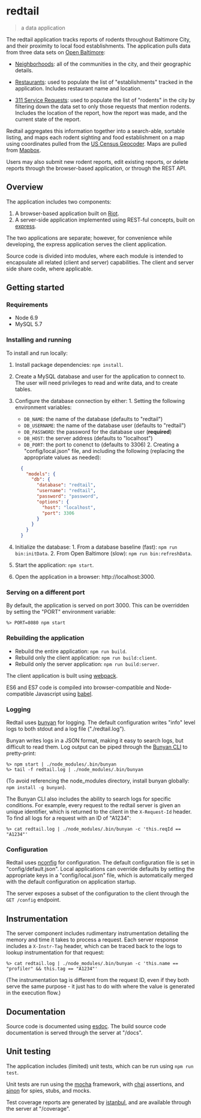 # redtail
> a data application

The redtail application tracks reports of rodents throughout Baltimore City,
and their proximity to local food establishments. The application pulls data
from three data sets on [Open Baltimore](https://data.baltimorecity.gov):

  * [Neighborhoods](https://data.baltimorecity.gov/dataset/nhood_2010/h3fx-54q3):
    all of the communities in the city, and their geographic details.

  * [Restaurants](https://data.baltimorecity.gov/resource/abuv-d2r2):
    used to populate the list of "establishments" tracked in the application.
    Includes restaurant name and location.

  * [311 Service Requests](https://data.baltimorecity.gov/resource/q7s2-a6pd):
    used to populate the list of "rodents" in the city by filtering down the
    data set to only those requests that mention rodents. Includes the location
    of the report, how the report was made, and the current state of the report.

Redtail aggregates this information together into a search-able, sortable
listing, and maps each rodent sighting and food establishment on a map using
coordinates pulled from the [US Census Geocoder](https://geocoding.geo.census.gov).
Maps are pulled from [Mapbox](https://www.mapbox.com/).

Users may also submit new rodent reports, edit existing reports, or delete
reports through the browser-based application, or through the REST API.

## Overview

The application includes two components:

  1. A browser-based application built on [Riot](http://riotjs.com/).
  2. A server-side application implemented using REST-ful concepts, built on
    [express](http://expressjs.com/).

The two applications are separate; however, for convenience while developing,
the express application serves the client application.

Source code is divided into modules, where each module is intended to
encapsulate all related (client and server) capabilities. The client and
server side share code, where applicable.

## Getting started

### Requirements

* Node 6.9
* MySQL 5.7

### Installing and running

To install and run locally:

  1. Install package dependencies: `npm install`.
  2. Create a MySQL database and user for the application to connect to. The
     user will need privileges to read and write data, and to create
     tables.
  3. Configure the database connection by either:
    1. Setting the following environment variables:
      * `DB_NAME`: the name of the database (defaults to "redtail")
      * `DB_USERNAME`: the name of the database user (defaults to "redtail")
      * `DB_PASSWORD`: the password for the database user (**required**)
      * `DB_HOST`: the server address (defaults to "localhost")
      * `DB_PORT`: the port to conenct to (defaults to 3306)
    2. Creating a "config/local.json" file, and including the following
      (replacing the appropriate values as needed):

      ```json
        {
          "models": {
            "db": {
              "database": "redtail",
              "username": "redtail",
              "password": "password",
              "options": {
                "host": "localhost",
                "port": 3306
              }
            }
          }
        }
      ```

  4. Initialize the database:
    1. From a database baseline (fast): `npm run bin:initData`.
    2. From Open Baltimore (slow): `npm run bin:refreshData`.
  5. Start the application: `npm start`.
  6. Open the application in a browser: http://localhost:3000.

### Serving on a different port

By default, the application is served on port 3000. This can be overridden by
setting the "PORT" environment variable:

```
%> PORT=8080 npm start
```

### Rebuilding the application

* Rebuild the entire application: `npm run build`.
* Rebuild only the client application: `npm run build:client`.
* Rebuild only the server application: `npm run build:server`.

The client application is built using [webpack](https://webpack.github.io/).

ES6 and ES7 code is compiled into browser-compatible and Node-compatible
Javascript using [babel](https://babeljs.io/).

### Logging

Redtail uses [bunyan](https://github.com/trentm/node-bunyan) for logging. The
default configuration writes "info" level logs to both stdout and a log file
("./redtail.log").

Bunyan writes logs in a JSON format, making it easy to search logs, but
difficult to read them. Log output can be piped through the
[Bunyan CLI](http://trentm.com/node-bunyan/bunyan.1.html) to pretty-print:

```
%> npm start | ./node_modules/.bin/bunyan
%> tail -f redtail.log | ./node_modules/.bin/bunyan
```

(To avoid referencing the node_modules directory, install bunyan globally:
`npm install -g bunyan`).

The Bunyan CLI also includes the ability to search logs for specific
conditions. For example, every request to the redtail server is given an
unique identifier, which is returned to the client in the `X-Request-Id` header.
To find all logs for a request with an ID of "A1234":

```
%> cat redtail.log | ./node_modules/.bin/bunyan -c 'this.reqId == "A1234"'
```

### Configuration

Redtail uses [nconfig](https://github.com/hyubs/nconfig) for configuration.
The default configuration file is set in "config/default.json". Local
applications can override defaults by setting the appropriate keys in a
"config/local.json" file, which is automatically merged with the default
configuration on application startup.

The server exposes a subset of the configuration to the client through the
`GET /config` endpoint.

## Instrumentation

The server component includes rudimentary instrumentation detailing the memory
and time it takes to process a request. Each server response includes a
`X-Instr-Tag` header, which can be traced back to the logs to lookup
instrumentation for that request:

```
%> cat redtail.log | ./node_modules/.bin/bunyan -c 'this.name == "profiler" && this.tag == "A1234"'
```

(The instrumentation tag is different from the request ID, even if they both
serve the same purpose - it just has to do with where the value is generated
in the execution flow.)

## Documentation

Source code is documented using [esdoc](https://esdoc.org/). The build source
code documentation is served through the server at "/docs".

## Unit testing

The application includes (limited) unit tests, which can be run using
`npm run test`.

Unit tests are run using the [mocha](https://mochajs.org/) framework, with
[chai](http://chaijs.com/) assertions, and [sinon](http://sinonjs.org/)
for spies, stubs, and mocks.

Test coverage reports are generated by
[istanbul](https://github.com/gotwarlost/istanbul), and are available through
the server at "/coverage".
